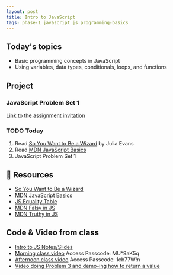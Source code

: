 ```yaml
---
layout: post
title: Intro to JavaScript
tags: phase-1 javascript js programming-basics
---
```


## Today's topics

- Basic programming concepts in JavaScript
- Using variables, data types, conditionals, loops, and functions

## Project

### JavaScript Problem Set 1

[Link to the assignment invitation](https://classroom.github.com/a/x15Plll2)

### TODO Today

1. Read [So You Want to Be a Wizard](https://jvns.ca/wizard-zine.pdf) by Julia Evans
2. Read [MDN JavaScript Basics](https://developer.mozilla.org/en-US/docs/Learn/Getting_started_with_the_web/JavaScript_basics)
3. JavaScript Problem Set 1

## 🔖 Resources

- [So You Want to Be a Wizard](https://jvns.ca/wizard-zine.pdf)
- [MDN JavaScript Basics](https://developer.mozilla.org/en-US/docs/Learn/Getting_started_with_the_web/JavaScript_basics)
- [JS Equality Table](https://dorey.github.io/JavaScript-Equality-Table/)
- [MDN Falsy in JS](https://developer.mozilla.org/en-US/docs/Glossary/Falsy)
- [MDN Truthy in JS](https://developer.mozilla.org/en-US/docs/Glossary/Truthy)

## Code & Video from class

- [Intro to JS Notes/Slides](https://github.com/momentum-team-5/notes/blob/main/intro-js.md)
- [Morning class video](https://us02web.zoom.us/rec/share/on5muw2g62pFWG6lX4awXJxMmERQESJqmdvkYrctILXWD3JdgZ5FDef2as1CAuOP.B40VHarGH-OgVobV) Access Passcode: MU^9aK5q
- [Afternoon class video](https://us02web.zoom.us/rec/share/tdpVTe6iTDrksiyQO6Vr7V9MYsXUZqMz5hy4oV2adfYw9nO7J9GYTh54GUuhgrVC.9tpikSrECF3qlx7_) Access Passcode: 1cb77W!n
- [Video doing Problem 3 and demo-ing how to return a value](https://www.loom.com/share/155c1b63f0134c94bb8656b05e2c866c)
